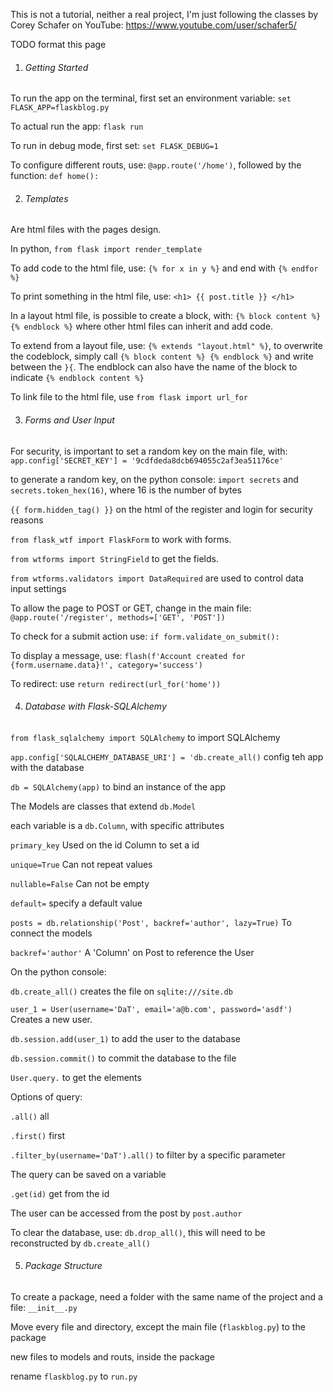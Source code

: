 This is not a tutorial, neither a real project, I'm just following the classes by Corey Schafer on YouTube:
https://www.youtube.com/user/schafer5/

TODO format this page

1. ###### Getting Started

To run the app on the terminal, first set an environment variable:
   `set FLASK_APP=flaskblog.py`
   
To actual run the app:
    `flask run`

To run in debug mode, first set:
    `set FLASK_DEBUG=1`

To configure different routs, use:
`@app.route('/home')`, followed by the function: `def home():`


2. ###### Templates

Are html files with the pages design.

In python, `from flask import render_template`

To add code to the html file, use:
`{% for x in y %}` and end with `{% endfor %}`

To print something in the html file, use:
`<h1> {{ post.title }} </h1>`

In a layout html file, is possible to create a block, with: `{% block content %} {% endblock %}`
where other html files can inherit and add code.

To extend from a layout file, use: `{% extends "layout.html" %}`,
to overwrite the codeblock, simply call `{% block content %} {% endblock %}` and write between the `}{`.
The endblock can also have the name of the block to indicate `{% endblock content %}`

To link file to the html file, use `from flask import url_for`

3. ###### Forms and User Input

For security, is important to set a random key on the main file, with:
`app.config['SECRET_KEY'] = '9cdfdeda8dcb694055c2af3ea51176ce'`

to generate a random key, on the python console:
`import secrets` and `secrets.token_hex(16)`, where 16 is the number of bytes

`{{ form.hidden_tag() }}` on the html of the register and login for security reasons

`from flask_wtf import FlaskForm` to work with forms.

`from wtforms import StringField` to get the fields.

`from wtforms.validators import DataRequired` are used to control data input settings

To allow the page to POST or GET, change in the main file:
`@app.route('/register', methods=['GET', 'POST'])`

To check for a submit action use: `if form.validate_on_submit():`

To display a message, use: `flash(f'Account created for {form.username.data}!', category='success')`

To redirect: use `return redirect(url_for('home'))`

4. ###### Database with Flask-SQLAlchemy

`from flask_sqlalchemy import SQLAlchemy` to import SQLAlchemy

`app.config['SQLALCHEMY_DATABASE_URI'] = 'db.create_all()` config teh app with the database

`db = SQLAlchemy(app)` to bind an instance of the app

The Models are classes that extend `db.Model`

each variable is a `db.Column`, with specific attributes

`primary_key` Used on the id Column to set a id

`unique=True` Can not repeat values

`nullable=False` Can not be empty

`default=` specify a default value

`posts = db.relationship('Post', backref='author', lazy=True)`
To connect the models

`backref='author'` A 'Column' on Post to reference the User

On the python console:

`db.create_all()` creates the file on `sqlite:///site.db`

`user_1 = User(username='DaT', email='a@b.com', password='asdf')`
Creates a new user.

`db.session.add(user_1)` to add the user to the database

`db.session.commit()` to commit the database to the file

`User.query.` to get the elements

Options of query:

`.all()` all

`.first()` first

`.filter_by(username='DaT').all()` to filter by a specific
parameter

The query can be saved on a variable

`.get(id)` get from the id

The user can be accessed from the post by `post.author`

To clear the database, use: `db.drop_all()`, this will need to be 
reconstructed by `db.create_all()`

5. ###### Package Structure

To create a package, need a folder with the same name of the project
and a file: `__init__.py`

Move every file and directory, except the main file (`flaskblog.py`) to the package

new files to models and routs, inside the package

rename `flaskblog.py` to `run.py`




